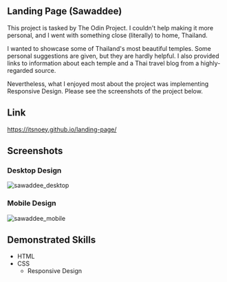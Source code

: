 ## Landing Page (Sawaddee)

This project is tasked by The Odin Project. I couldn't help making it more personal, and I went with something close (literally) to home, Thailand. 

I wanted to showcase some of Thailand's most beautiful temples. Some personal suggestions are given, but they are hardly helpful. I also provided links to information about each temple and a Thai travel blog from a highly-regarded source.

Nevertheless, what I enjoyed most about the project was implementing Responsive Design. Please see the screenshots of the project below.

## Link
https://itsnoey.github.io/landing-page/
 
 
## Screenshots
### Desktop Design
![sawaddee_desktop](https://user-images.githubusercontent.com/77329731/212607184-0b8555a0-6b8c-4269-aa7d-163f9fc8f4b0.png)


### Mobile Design
![sawaddee_mobile](https://user-images.githubusercontent.com/77329731/212606519-8413b57b-a53c-4d14-86c0-5ae2fe832463.gif)


## Demonstrated Skills 
- HTML
- CSS
    - Responsive Design
